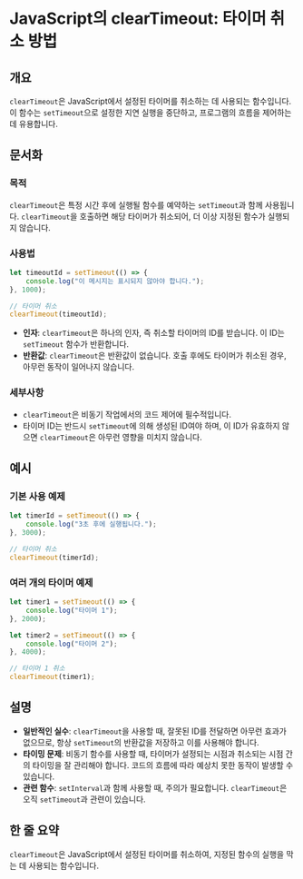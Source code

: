<!--
Meta Description: # JavaScript의 clearTimeout: 타이머 취소 방법 ## 개요 `clearTimeout`은 JavaScript에서 설정된 타이머를 취소하는 데 사용되는 함수입니다. 이 함수는 `setTimeout`으로 설정한 지연 실행을 중단하고, 프로그램의 흐름을 제...
Meta Keywords: cleartimeout, settimeout, 타이머, let, console
-->

# JavaScript의 clearTimeout: 타이머 취소 방법

## 개요
`clearTimeout`은 JavaScript에서 설정된 타이머를 취소하는 데 사용되는 함수입니다. 이 함수는 `setTimeout`으로 설정한 지연 실행을 중단하고, 프로그램의 흐름을 제어하는 데 유용합니다.

## 문서화
### 목적
`clearTimeout`은 특정 시간 후에 실행될 함수를 예약하는 `setTimeout`과 함께 사용됩니다. `clearTimeout`을 호출하면 해당 타이머가 취소되어, 더 이상 지정된 함수가 실행되지 않습니다.

### 사용법
```javascript
let timeoutId = setTimeout(() => {
    console.log("이 메시지는 표시되지 않아야 합니다.");
}, 1000);

// 타이머 취소
clearTimeout(timeoutId);
```

- **인자**: `clearTimeout`은 하나의 인자, 즉 취소할 타이머의 ID를 받습니다. 이 ID는 `setTimeout` 함수가 반환합니다.
- **반환값**: `clearTimeout`은 반환값이 없습니다. 호출 후에도 타이머가 취소된 경우, 아무런 동작이 일어나지 않습니다.

### 세부사항
- `clearTimeout`은 비동기 작업에서의 코드 제어에 필수적입니다.
- 타이머 ID는 반드시 `setTimeout`에 의해 생성된 ID여야 하며, 이 ID가 유효하지 않으면 `clearTimeout`은 아무런 영향을 미치지 않습니다.

## 예시
### 기본 사용 예제
```javascript
let timerId = setTimeout(() => {
    console.log("3초 후에 실행됩니다.");
}, 3000);

// 타이머 취소
clearTimeout(timerId);
```

### 여러 개의 타이머 예제
```javascript
let timer1 = setTimeout(() => {
    console.log("타이머 1");
}, 2000);

let timer2 = setTimeout(() => {
    console.log("타이머 2");
}, 4000);

// 타이머 1 취소
clearTimeout(timer1);
```

## 설명
- **일반적인 실수**: `clearTimeout`을 사용할 때, 잘못된 ID를 전달하면 아무런 효과가 없으므로, 항상 `setTimeout`의 반환값을 저장하고 이를 사용해야 합니다.
- **타이밍 문제**: 비동기 함수를 사용할 때, 타이머가 설정되는 시점과 취소되는 시점 간의 타이밍을 잘 관리해야 합니다. 코드의 흐름에 따라 예상치 못한 동작이 발생할 수 있습니다.
- **관련 함수**: `setInterval`과 함께 사용할 때, 주의가 필요합니다. `clearTimeout`은 오직 `setTimeout`과 관련이 있습니다.

## 한 줄 요약
`clearTimeout`은 JavaScript에서 설정된 타이머를 취소하여, 지정된 함수의 실행을 막는 데 사용되는 함수입니다.